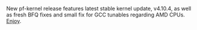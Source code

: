 New pf-kernel release features latest stable kernel update, v4.10.4, as well as fresh BFQ fixes and small fix for GCC tunables regarding AMD CPUs. [Enjoy](https://pf.natalenko.name/sources/4.10/patch-4.10-pf2.xz).
